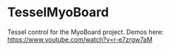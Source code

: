 TesselMyoBoard
==============
Tessel control for the MyoBoard project.  Demos here: https://www.youtube.com/watch?v=r-e7zrgw7aM